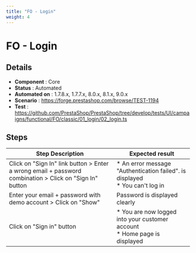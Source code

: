 ```yaml
---
title: "FO - Login"
weight: 4
---
```


# FO - Login
## Details
* **Component** : Core
* **Status** : Automated
* **Automated on** : 1.7.8.x, 1.7.7.x, 8.0.x, 8.1.x, 9.0.x
* **Scenario** : https://forge.prestashop.com/browse/TEST-1194
* **Test** : https://github.com/PrestaShop/PrestaShop/tree/develop/tests/UI/campaigns/functional/FO/classic/01_login/02_login.ts

## Steps
| Step Description | Expected result |
| ----- | ----- |
| Click on "Sign In" link button > Enter a wrong email + password combination > Click on "Sign In" button | * An error message "Authentication failed". is displayed<br> * You can't log in |
| Enter your email + password with demo account > Click on "Show" | Password is displayed clearly |
| Click on "Sign in" button | * You are now logged into your customer account<br> * Home page is displayed |